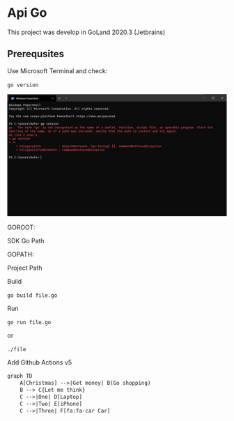# Api Go

This project was develop in GoLand 2020.3 (Jetbrains)

## Prerequsites
Use Microsoft Terminal and check:

`go version`

![Go not install](/doc/img/img1.png "Go not install locally")

GOROOT:

SDK Go Path

GOPATH:

Project Path


Build

`go build file.go`

Run

`go run file.go`

or

`./file`

Add Github Actions v5

```mermaid
graph TD
    A[Christmas] -->|Get money| B(Go shopping)
    B --> C{Let me think}
    C -->|One| D[Laptop]
    C -->|Two| E[iPhone]
    C -->|Three| F[fa:fa-car Car]
```
